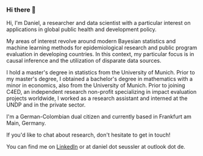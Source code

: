 ### Hi there 👋

Hi, I'm Daniel, a researcher and data scientist with a particular interest on applications in global public health and development policy.

My areas of interest revolve around modern Bayesian statistics and machine learning methods for epidemiological research and public program evaluation in developing countries. In this context, my particular focus is in causal inference and the utilization of disparate data sources.

I hold a master's degree in statistics from the University of Munich. Prior to my master's degree, I obtained a bachelor's degree in mathematics with a minor in economics, also from the University of Munich. Prior to joining C4ED, an independent research non-profit specializing in impact evaluation projects worldwide, I worked as a research assistant and interned at the UNDP and in the private sector. 

I'm a German-Colombian dual citizen and currently based in Frankfurt am Main, Germany.

If you'd like to chat about research, don't hesitate to get in touch!

You can find me on [LinkedIn](https://www.linkedin.com/daniel-seussler/) or at daniel dot seussler at outlook dot de. 

<!--
**danielseussler/danielseussler** is a ✨ _special_ ✨ repository because its `README.md` (this file) appears on your GitHub profile.

Here are some ideas to get you started:

- 🔭 I’m currently working on ...
- 🌱 I’m currently learning ...
- 👯 I’m looking to collaborate on ...
- 🤔 I’m looking for help with ...
- 💬 Ask me about ...
- 📫 How to reach me: ...
- 😄 Pronouns: ...
- ⚡ Fun fact: ...

See also [danielseussler.github.io](https://danielseussler.github.io).
-->
